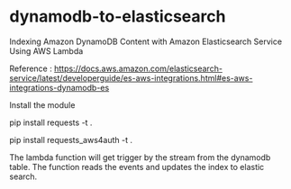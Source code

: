 # dynamodb-to-elasticsearch
Indexing Amazon DynamoDB Content with Amazon Elasticsearch Service Using AWS Lambda

Reference : 
https://docs.aws.amazon.com/elasticsearch-service/latest/developerguide/es-aws-integrations.html#es-aws-integrations-dynamodb-es

Install the module

pip install requests -t .

pip install requests_aws4auth -t .


The lambda function will get trigger by the stream from the dynamodb table. 
The function reads the events and updates the index to elastic search.


